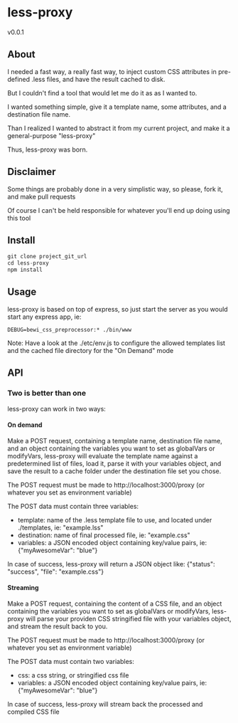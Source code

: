 # less-proxy

v0.0.1

## About

I needed a fast way, a really fast way, to inject custom CSS attributes in pre-defined .less files, and have the result cached to disk.

But I couldn't find a tool that would let me do it as as I wanted to.

I wanted something simple, give it a template name, some attributes, and a destination file name.

Than I realized I wanted to abstract it from my current project, and make it a general-purpose "less-proxy"

Thus, less-proxy was born.

## Disclaimer

Some things are probably done in a very simplistic way, so please, fork it, and make pull requests

Of course I can't be held responsible for whatever you'll end up doing using this tool

## Install

```js
git clone project_git_url
cd less-proxy
npm install
```

## Usage

less-proxy is based on top of express, so just start the server as you would start any express app, ie:
```shell
DEBUG=bewi_css_preprocessor:* ./bin/www
```
Note: Have a look at the ./etc/env.js to configure the allowed templates list and the cached file directory for the "On Demand" mode

## API

### Two is better than one

less-proxy can work in two ways:

#### On demand
Make a POST request, containing a template name, destination file name, and an object containing the variables you want to set as globalVars or modifyVars, less-proxy will evaluate the template name against a predetermined list of files, load it, parse it with your variables object, and save the result to a cache folder under the destination file set you chose.

The POST request must be made to http://localhost:3000/proxy (or whatever you set as environment variable)

The POST data must contain three variables:
* template: name of the .less template file to use, and located under ./templates, ie: "example.lss"
* destination: name of final processed file, ie: "example.css"
* variables: a JSON encoded object containing key/value pairs, ie: {"myAwesomeVar": "blue"}

In case of success, less-proxy will return a JSON object like: {"status": "success", "file": "example.css"}

#### Streaming
Make a POST request, containing the content of a CSS file, and an object containing the variables you want to set as globalVars or modifyVars, less-proxy will parse your providen CSS stringified file with your variables object, and stream the result back to you.

The POST request must be made to http://localhost:3000/proxy (or whatever you set as environment variable)

The POST data must contain two variables:
* css: a css string, or stringified css file
* variables: a JSON encoded object containing key/value pairs, ie: {"myAwesomeVar": "blue"}

In case of success, less-proxy will stream back the processed and compiled CSS file
